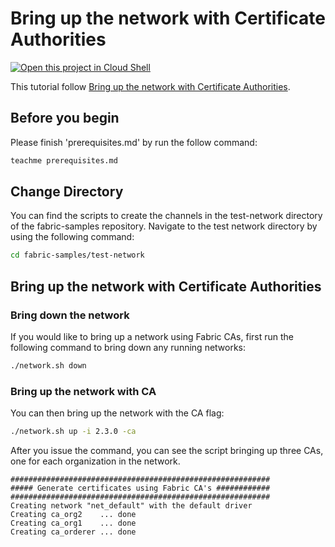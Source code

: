 # Bring up the network with Certificate Authorities
[![Open this project in Cloud
Shell](http://gstatic.com/cloudssh/images/open-btn.png)](https://console.cloud.google.com/cloudshell/open?git_repo=https://github.com/incubate-co-th/fabric-course.git&page=editor&tutorial=network_ca.md)

This tutorial follow [Bring up the network with Certificate Authorities](https://hyperledger-fabric.readthedocs.io/en/release-2.3/test_network.html#bring-up-the-network-with-certificate-authorities).

## Before you begin

Please finish 'prerequisites.md' by run the follow command:
```bash
teachme prerequisites.md
```

## Change Directory
You can find the scripts to create the channels in the test-network directory of the fabric-samples repository. Navigate to the test network directory by using the following command:
```bash
cd fabric-samples/test-network
```

## Bring up the network with Certificate Authorities

### Bring down the network
If you would like to bring up a network using Fabric CAs, first run the following command to bring down any running networks:
```bash
./network.sh down
```

### Bring up the network with CA
You can then bring up the network with the CA flag:
```bash
./network.sh up -i 2.3.0 -ca
```

After you issue the command, you can see the script bringing up three CAs, one for each organization in the network.
```
##########################################################
##### Generate certificates using Fabric CA's ############
##########################################################
Creating network "net_default" with the default driver
Creating ca_org2    ... done
Creating ca_org1    ... done
Creating ca_orderer ... done
```

## 
